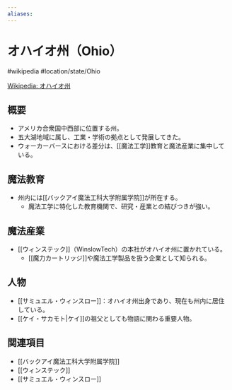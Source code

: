 ```yaml
---
aliases:
---
```

# オハイオ州（Ohio）
#wikipedia #location/state/Ohio

[Wikipedia: オハイオ州](https://ja.wikipedia.org/wiki/オハイオ州)

## 概要
- アメリカ合衆国中西部に位置する州。  
- 五大湖地域に属し、工業・学術の拠点として発展してきた。  
- ウォーカーバースにおける差分は、[[魔法工学]]教育と魔法産業に集中している。  

## 魔法教育
- 州内には[[バックアイ魔法工科大学附属学院]]が所在する。  
  - 魔法工学に特化した教育機関で、研究・産業との結びつきが強い。  

## 魔法産業
- [[ウィンステック]]（WinslowTech）の本社がオハイオ州に置かれている。  
  - [[魔力カートリッジ]]や魔法工学製品を扱う企業として知られる。  

## 人物
- [[サミュエル・ウィンスロー]]：オハイオ州出身であり、現在も州内に居住している。  
- [[ケイ・サカモト|ケイ]]の祖父としても物語に関わる重要人物。  

## 関連項目
- [[バックアイ魔法工科大学附属学院]]
- [[ウィンステック]]
- [[サミュエル・ウィンスロー]]

